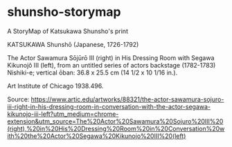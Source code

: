 # shunsho-storymap

A StoryMap of Katsukawa Shunsho's print

KATSUKAWA Shunshō (Japanese, 1726-1792)

The Actor Sawamura Sōjūrō III (right) in His Dressing Room with Segawa Kikunojô III (left), from an untitled series of actors backstage (1782-1783) Nishiki-e; vertical ōban: 36.8 x 25.5 cm (14 1/2 x 10 1/16 in.).

Art Institute of Chicago 1938.496.

Source: https://www.artic.edu/artworks/88321/the-actor-sawamura-sojuro-iii-right-in-his-dressing-room-in-conversation-with-the-actor-segawa-kikunojo-iii-left?utm_medium=chrome-extension&utm_source=The%20Actor%20Sawamura%20Sojuro%20III%20(right),%20in%20His%20Dressing%20Room%20in%20Conversation%20with%20the%20Actor%20Segawa%20Kikunojo%20III%20(left)
